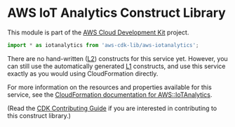 # AWS IoT Analytics Construct Library


This module is part of the [AWS Cloud Development Kit](https://github.com/aws/aws-cdk) project.

```ts nofixture
import * as iotanalytics from 'aws-cdk-lib/aws-iotanalytics';
```

<!--BEGIN CFNONLY DISCLAIMER-->

There are no hand-written ([L2](https://docs.aws.amazon.com/cdk/latest/guide/constructs.html#constructs_lib)) constructs for this service yet. 
However, you can still use the automatically generated [L1](https://docs.aws.amazon.com/cdk/latest/guide/constructs.html#constructs_l1_using) constructs, and use this service exactly as you would using CloudFormation directly.

For more information on the resources and properties available for this service, see the [CloudFormation documentation for AWS::IoTAnalytics](https://docs.aws.amazon.com/AWSCloudFormation/latest/UserGuide/AWS_IoTAnalytics.html).

(Read the [CDK Contributing Guide](https://github.com/aws/aws-cdk/blob/master/CONTRIBUTING.md) if you are interested in contributing to this construct library.)

<!--END CFNONLY DISCLAIMER-->
